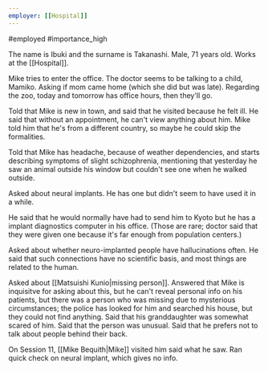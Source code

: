 ```yaml
---
employer: [[Hospital]]
---
```

#employed 
#importance_high 

The name is Ibuki and the surname is Takanashi.
Male, 71 years old.
Works at the [[Hospital]].

Mike tries to enter the office.
The doctor seems to be talking to a child, Mamiko.
Asking if mom came home (which she did but was late).
Regarding the zoo, today and tomorrow has office hours, then they'll go.

Told that Mike is new in town, and said that he visited because he felt ill.
He said that without an appointment, he can't view anything about him.
Mike told him that he's from a different country, so maybe he could skip the formalities.

Told that Mike has headache, because of weather dependencies, and starts describing symptoms of slight schizophrenia, mentioning that yesterday he saw an animal outside his window but couldn't see one when he walked outside.

Asked about neural implants. He has one but didn't seem to have used it in a while.

He said that he would normally have had to send him to Kyoto but he has a implant diagnostics computer in his office. (Those are rare; doctor said that they were given one because it's far enough from population centers.)

Asked about whether neuro-implanted people have hallucinations often. He said that such connections have no scientific basis, and most things are related to the human.

Asked about [[Matsuishi Kunio|missing person]]. Answered that Mike is inquisitve for asking about this, but he can't reveal personal info on his patients, but there was a person who was missing due to mysterious circumstances; the police has looked for him and searched his house, but they could not find anything. Said that his granddaughter was somewhat scared of him. Said that the person was unusual. Said that he prefers not to talk about people behind their back.


On Session 11, [[Mike Bequith|Mike]] visited him said what he saw. Ran quick check on neural implant, which gives no info.